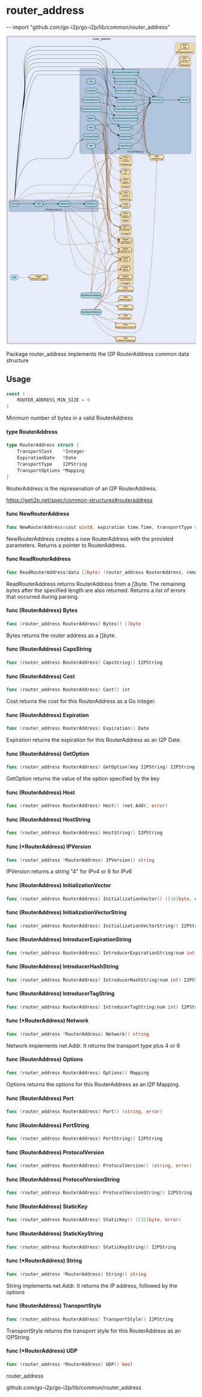 # router_address
--
    import "github.com/go-i2p/go-i2p/lib/common/router_address"

![router_address.svg](router_address.svg)

Package router_address implements the I2P RouterAddress common data structure

## Usage

```go
const (
	ROUTER_ADDRESS_MIN_SIZE = 9
)
```
Minimum number of bytes in a valid RouterAddress

#### type RouterAddress

```go
type RouterAddress struct {
	TransportCost    *Integer
	ExpirationDate   *Date
	TransportType    I2PString
	TransportOptions *Mapping
}
```

RouterAddress is the represenation of an I2P RouterAddress.

https://geti2p.net/spec/common-structures#routeraddress

#### func  NewRouterAddress

```go
func NewRouterAddress(cost uint8, expiration time.Time, transportType string, options map[string]string) (*RouterAddress, error)
```
NewRouterAddress creates a new RouterAddress with the provided parameters.
Returns a pointer to RouterAddress.

#### func  ReadRouterAddress

```go
func ReadRouterAddress(data []byte) (router_address RouterAddress, remainder []byte, err error)
```
ReadRouterAddress returns RouterAddress from a []byte. The remaining bytes after
the specified length are also returned. Returns a list of errors that occurred
during parsing.

#### func (RouterAddress) Bytes

```go
func (router_address RouterAddress) Bytes() []byte
```
Bytes returns the router address as a []byte.

#### func (RouterAddress) CapsString

```go
func (router_address RouterAddress) CapsString() I2PString
```

#### func (RouterAddress) Cost

```go
func (router_address RouterAddress) Cost() int
```
Cost returns the cost for this RouterAddress as a Go integer.

#### func (RouterAddress) Expiration

```go
func (router_address RouterAddress) Expiration() Date
```
Expiration returns the expiration for this RouterAddress as an I2P Date.

#### func (RouterAddress) GetOption

```go
func (router_address RouterAddress) GetOption(key I2PString) I2PString
```
GetOption returns the value of the option specified by the key

#### func (RouterAddress) Host

```go
func (router_address RouterAddress) Host() (net.Addr, error)
```

#### func (RouterAddress) HostString

```go
func (router_address RouterAddress) HostString() I2PString
```

#### func (*RouterAddress) IPVersion

```go
func (router_address *RouterAddress) IPVersion() string
```
IPVersion returns a string "4" for IPv4 or 6 for IPv6

#### func (RouterAddress) InitializationVector

```go
func (router_address RouterAddress) InitializationVector() ([16]byte, error)
```

#### func (RouterAddress) InitializationVectorString

```go
func (router_address RouterAddress) InitializationVectorString() I2PString
```

#### func (RouterAddress) IntroducerExpirationString

```go
func (router_address RouterAddress) IntroducerExpirationString(num int) I2PString
```

#### func (RouterAddress) IntroducerHashString

```go
func (router_address RouterAddress) IntroducerHashString(num int) I2PString
```

#### func (RouterAddress) IntroducerTagString

```go
func (router_address RouterAddress) IntroducerTagString(num int) I2PString
```

#### func (*RouterAddress) Network

```go
func (router_address *RouterAddress) Network() string
```
Network implements net.Addr. It returns the transport type plus 4 or 6

#### func (RouterAddress) Options

```go
func (router_address RouterAddress) Options() Mapping
```
Options returns the options for this RouterAddress as an I2P Mapping.

#### func (RouterAddress) Port

```go
func (router_address RouterAddress) Port() (string, error)
```

#### func (RouterAddress) PortString

```go
func (router_address RouterAddress) PortString() I2PString
```

#### func (RouterAddress) ProtocolVersion

```go
func (router_address RouterAddress) ProtocolVersion() (string, error)
```

#### func (RouterAddress) ProtocolVersionString

```go
func (router_address RouterAddress) ProtocolVersionString() I2PString
```

#### func (RouterAddress) StaticKey

```go
func (router_address RouterAddress) StaticKey() ([32]byte, error)
```

#### func (RouterAddress) StaticKeyString

```go
func (router_address RouterAddress) StaticKeyString() I2PString
```

#### func (*RouterAddress) String

```go
func (router_address *RouterAddress) String() string
```
String implements net.Addr. It returns the IP address, followed by the options

#### func (RouterAddress) TransportStyle

```go
func (router_address RouterAddress) TransportStyle() I2PString
```
TransportStyle returns the transport style for this RouterAddress as an
I2PString.

#### func (*RouterAddress) UDP

```go
func (router_address *RouterAddress) UDP() bool
```



router_address

github.com/go-i2p/go-i2p/lib/common/router_address

